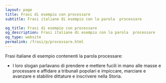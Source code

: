 ```yaml
---
layout: page
title: Frasi di esempio con processare 
subtitle: Frasi italiane di esempio con la parola  processare

og_title: Frasi di esempio con processare 
og_description: Frasi italiane di esempio con la parola  processare
og_type: website
permalink: /frasi/p/processare.html
---
```


Frasi italiane di esempio contenenti la parola processare:


- I loro slogan parlavano di prendere e mettere fucili in mano alle masse e processare e affidare a tribunali popolari e impiccare, marciare e avanzare e stabilire dittature e inscrivere nella Storia.
